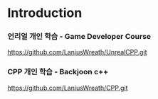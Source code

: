 # Introduction

### 언리얼 개인 학습 - Game Developer Course
https://github.com/LaniusWreath/UnrealCPP.git


### CPP 개인 학습 - Backjoon c++
https://github.com/LaniusWreath/CPP.git
